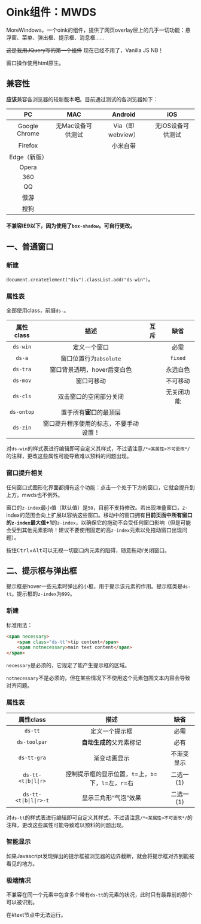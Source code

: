 # Oink组件：MWDS

MoreWindows，一个oink的组件，提供了网页overlay层上的几乎一切功能：悬浮窗、菜单、弹出框、提示框、消息框……

~~这是我用JQuery写的第一个组件~~ 现在已经不用了，Vanilla JS NB！

窗口操作使用html原生。

## 兼容性

**应该**兼容各浏览器的较新版本**吧**。目前通过测试的各浏览器如下：

| PC            | MAC        | Android       | iOS        |
|:-------------:|:----------:|:-------------:|:----------:|
| Google Chrome | 无Mac设备可供测试 | Via（即webview） | 无iOS设备可供测试 |
| Firefox       |            | 小米自带          |            |
| Edge（新版）      |            |               |            |
| Opera         |            |               |            |
| 360           |            |               |            |
| QQ            |            |               |            |
| 傲游            |            |               |            |
| 搜狗            |            |               |            |

#### 不兼容IE9以下，因为使用了`box-shadow`。可自行更改。

## 一、普通窗口

### 新建

`document.createElement("div").classList.add("ds-win")`。

### 属性表

全部使用class，前缀`ds-`。

| 属性class    | 描述                  | 互斥  | 缺省      |
|:----------:|:-------------------:|:---:|:-------:|
| `ds-win`   | 定义一个窗口              |     | 必需      |
| `ds-a`     | 窗口位置行为`absolute`    |     | `fixed` |
| `ds-tra`   | 窗口背景透明，hover后变白色    |     | 永远白色    |
| `ds-mov`   | 窗口可移动               |     | 不可移动    |
| `ds-cls`   | 双击窗口的空闲部分关闭         |     | 无关闭功能   |
| `ds-ontop` | 置于所有**窗口**的最顶层      |     |         |
| `ds-zin`   | 窗口提升程序使用的标志，不要手动设置！ |     |         |

对`ds-win`的样式表进行编辑即可自定义其样式，不过请注意`/*<某属性>不可更改*/`的注释，更改这些属性可能导致难以预料的问题出现。

### 窗口提升相关

任何窗口式图形化界面都拥有这个功能：点击一个处于下方的窗口，它就会提升到上方。mwds也不例外。

窗口的`z-index`最小值（默认值）是`50`，目前不支持修改。若出现堆叠窗口，z-index的范围会向上扩展以容纳这些窗口。移动中的窗口拥有**目前页面中所有窗口的`z-index`最大值+1**的`z-index`，以确保它的拖动不会受任何窗口影响（但是可能会受到其他元素影响！建议不要使用固定的高`z-index`元素以免拖动窗口出现问题）。

按住<kbd>Ctrl</kbd>+<kbd>Alt</kbd>可以无视一切窗口内元素的阻碍，随意拖动/关闭窗口。

## 二、提示框与弹出框

提示框是hover一些元素时弹出的小框，用于提示该元素的作用。提示框类是`ds-tt`。提示框的`z-index`为`999`。

### 新建

标准用法：

```html
<span necessary>
    <span class="ds-tt">tip content</span>
    <span notnecessary>main text content</span>
</span>
```

`necessary`是必须的，它规定了能产生提示框的区域。

`notnecessary`不是必须的，但在某些情况下不使用这个元素包围文本内容会导致对齐问题。

### 属性表

| 属性class                | 描述                                 | 缺省     |
|:----------------------:|:----------------------------------:|:------:|
| `ds-tt`                | 定义一个提示框                            | 必需     |
| `ds-toolpar`           | **自动生成的**父元素标记                     | 必有     |
| `ds-tt-gra`            | 渐变动画显示                             | 不渐变显示  |
| `ds-tt-<t\|b\|l\|r>`   | 控制提示框的显示位置，`t`=上，`b`=下，`l`=左，`r`=右 | 二选一(1) |
| `ds-tt-<t\|b\|l\|r>-t` | 显示三角形“气泡”效果                        | 二选一(1) |

对`ds-tt`的样式表进行编辑即可自定义其样式，不过请注意`/*<某属性>不可更改*/`的注释，更改这些属性可能导致难以预料的问题出现。

### 智能显示

如果Javascript发现弹出的提示框被浏览器的边界截断，就会将提示框对齐到能被看见的地方。

### 极端情况

不兼容在同一个元素中包含多个带有`ds-tt`的元素的状况，此时只有最靠前的那个可以被识别。

在#text节点中无法运行。